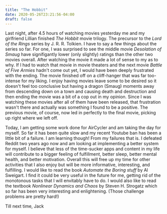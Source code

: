 ```yaml
---
title: "The Hobbit"
date: 2020-05-26T23:21:56-04:00
draft: false
---
```


Last night, after 4.5 hours of watching movies yesterday me and my girlfriend Lillian finished *The Hobbit* movie trilogy. The precursor to the *Lord of the Rings* series by J. R. R. Tolkien. I have to say a few things about the series so far. For one, I was surprised to see the middle movie *Desolation of Smaug* have signifigantly lower (only slightly) ratings than the other two movies overall. After watching the movie it made a lot of sense to my as to why. If I had to watch that movie in movie theaters and the next movie *Battle of Five Armies* hadn't come out yet, I would have been deeply frustrated with the ending. The movie finished off on a cliff-hanger that was far too-intense for my liking. I enjoy having movies leave some to be desired so it doesn't feel too conclusive but having a dragon (Smaug) moments away from descending down on a town and causing death and destruction and then ending the movie was a bit of a cop out in my opinion. Since I was watching these movies after all of them have been released, that frustration wasn't there and actually was something I found to be a positive. The previous movie, of course, now led in perfectly to the final movie, picking up right where we left off.

Today, I am getting some work done for AirCycler and am taking the day for myself. So far it has been quite slow and my recent Youtube ban has been a little bit of a failure. I am learning though! From my failures that is. I defeated Reddit two years ago now and am looking at implementing a better system for myself. I believe that less of the time-sucker apps and content in my life will contribute to a bigger feeling of fulfillment, better sleep, better mental health, and better motivation. Overall this will free up my time for other activities that I also enjoy but will be more informative, interesting, and fulfilling. I would like to read the book *Automate the Boring stuff* by Al Sweigart. I find it could be very useful in the future for me, getting rid of the monotonous tasks that I will envitably have to do. I would also like to read the textbook *Nonlinear Dynamics and Chaos* by Steven H. Strogatz which so far has been very interesting and enlightening. (Those challenge problems are pretty hard!)

Till next time,
Jack
